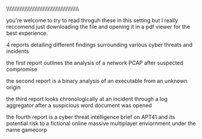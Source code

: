 \\\\\\\\\\\\\\\\\\\\\\\\\\\\\\\\\\\\\\\\\\\\\\\\\\\\\\\\\\\\\\\\\\\\\\\\\\\\\\\\\\\\\\\\


you're welcome to try to read throguh these in this setting but I really reccomend just downloading the file and opening it in a pdf viewer for the best experience. 

























4 reports detailing different findings surrounding various cyber threats and incidents 




the first report outlines the analysis of a network PCAP after suspected compromise 




the second report is a binary analysis of an executable from an unknown origin




the third report looks chronologically at an incident through a log aggregator after a suspicious word document was opened




the fourth report is a cyber threat intelligence brief on APT41 and its potential risk to a fictional online massive multiplayer enviornment under the name gamecorp




